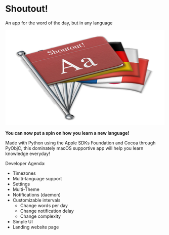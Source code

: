 # Shoutout!
An app for the word of the day, but in any language

<img src="https://github.com/leifadev/shoutout/blob/main/images/shoutout_logo.png" height="300" width="690"/>

**You can now put a spin on how you learn a new language!**

Made with Python using the Apple SDKs Foundation and Cocoa through PyObjC, this dominately macOS supportive app will help you learn knowledge everyday! 



Developer Agenda:
 - Timezones
 - Multi-language support
 - Settings
 - Multi-Theme
 - Notifications (daemon)
 - Customizable intervals
    - Change words per day
    - Change notification delay
    - Change complexity
 - Simple UI
 - Landing website page

